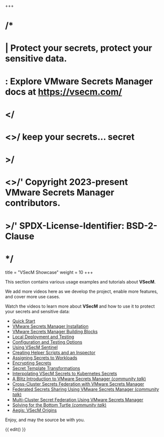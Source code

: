 +++
# /*
# |    Protect your secrets, protect your sensitive data.
# :    Explore VMware Secrets Manager docs at https://vsecm.com/
# </
# <>/  keep your secrets... secret
# >/
# <>/' Copyright 2023-present VMware Secrets Manager contributors.
# >/'  SPDX-License-Identifier: BSD-2-Clause
# */

title = "VSecM Showcase"
weight = 10
+++

This section contains various usage examples and tutorials about **VSecM**.

We add more videos here as we develop the project, enable more features, and
cover more use cases.

Watch the videos to learn more about **VSecM** and how to use it to protect your
secrets and sensitive data:

* [Quick Start](@/showcase/videos/quickstart.md)
* [VMware Secrets Manager Installation](@/showcase/videos/installation.md)
* [VMware Secrets Manager Building Blocks](@/showcase/videos/building-blocks.md)
* [Local Deployment and Testing](@/showcase/videos/local-deployment.md)
* [Configuration and Testing Options](@/showcase/videos/configuration.md)
* [Using VSecM Sentinel](@/showcase/videos/using-vsecm-sentinel.md)
* [Creating Helper Scripts and an Inspector](@/showcase/videos/creating-an-inspector.md)
* [Assigning Secrets to Workloads](@/showcase/videos/assigning-secrets-to-workloads.md)
* [Encrypting Secrets](@/showcase/videos/encrypting-secrets.md)
* [Secret Template Transformations](@/showcase/videos/secret-template-transformations.md)
* [Interpolating VSecM Secrets to Kubernetes Secrets](@/showcase/videos/interpolating-secrets.md)
* [A Blitz Introduction to VMware Secrets Manager (*community talk*)](@/showcase/videos/a-blitz-intro-to-vsecm.md)
* [Cross-Cluster Secrets Federation with VMware Secrets Manager](@/showcase/videos/cross-cluster-secrets-federation.md)
* [Federated Secrets Sharing Using VMware Secrets Manager (*community talk*)](@/showcase/videos/federated-secrets-using-vsecm.md)
* [Multi-Cluster Secret Federation Using VMware Secrets Manager](@/showcase/videos/multi-cluster-secrets-federation.md)
* [Solving for the Bottom Turtle (*community talk*)](@/showcase/videos/solving-for-the-bottom-turtle.md)
* [Aegis: VSecM Origins](@/showcase/videos/aegis.md)

Enjoy, and may the source be with you.

<div><script src="https://player.vimeo.com/api/player.js"></script></div>

{{ edit() }}
